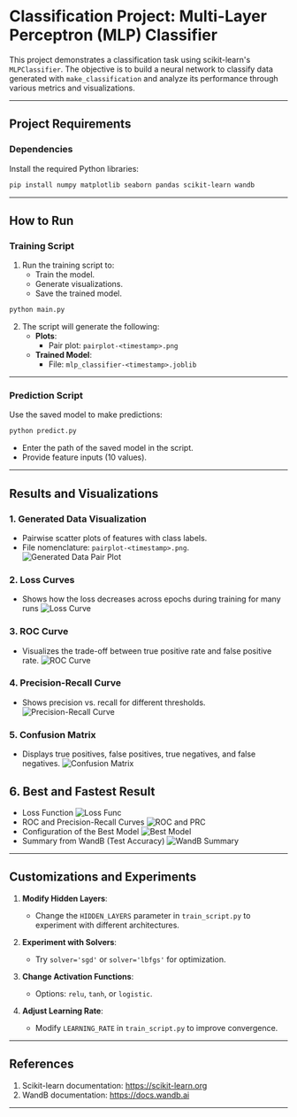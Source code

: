 # Classification Project: Multi-Layer Perceptron (MLP) Classifier

This project demonstrates a classification task using scikit-learn's `MLPClassifier`. The objective is to build a neural network to classify data generated with `make_classification` and analyze its performance through various metrics and visualizations.

---

## **Project Requirements**

### **Dependencies**
Install the required Python libraries:
```bash
pip install numpy matplotlib seaborn pandas scikit-learn wandb
```

---

## **How to Run**

### **Training Script**
1. Run the training script to:
   - Train the model.
   - Generate visualizations.
   - Save the trained model.

```bash
python main.py
```

2. The script will generate the following:
   - **Plots**:
     - Pair plot: `pairplot-<timestamp>.png`
   - **Trained Model**:
     - File: `mlp_classifier-<timestamp>.joblib`

---

### **Prediction Script**
Use the saved model to make predictions:
```bash
python predict.py
```
- Enter the path of the saved model in the script.
- Provide feature inputs (10 values).

---

## **Results and Visualizations**

### **1. Generated Data Visualization**
- Pairwise scatter plots of features with class labels.
- File nomenclature: `pairplot-<timestamp>.png`.
![Generated Data Pair Plot](imgs4md/pairplot-2025-01-23_08-12-29.png)

### **2. Loss Curves**
- Shows how the loss decreases across epochs during training for many runs
![Loss Curve](imgs4md/losses.png)

### **3. ROC Curve**
- Visualizes the trade-off between true positive rate and false positive rate.
![ROC Curve](imgs4md/roc.png)

### **4. Precision-Recall Curve**
- Shows precision vs. recall for different thresholds.
![Precision-Recall Curve](imgs4md/prc.png)

### **5. Confusion Matrix**
- Displays true positives, false positives, true negatives, and false negatives.
![Confusion Matrix](imgs4md/best0.png)

## **6. Best and Fastest Result**
- Loss Function
![Loss Func](imgs4md/best1.png)
- ROC and Precision-Recall Curves
![ROC and PRC](imgs4md/best2.png)
- Configuration of the Best Model
![Best Model](imgs4md/best_config_param.png)
- Summary from WandB (Test Accuracy)
![WandB Summary](imgs4md/best_summary.png)
---

## **Customizations and Experiments**

1. **Modify Hidden Layers**:
   - Change the `HIDDEN_LAYERS` parameter in `train_script.py` to experiment with different architectures.

2. **Experiment with Solvers**:
   - Try `solver='sgd'` or `solver='lbfgs'` for optimization.

3. **Change Activation Functions**:
   - Options: `relu`, `tanh`, or `logistic`.

4. **Adjust Learning Rate**:
   - Modify `LEARNING_RATE` in `train_script.py` to improve convergence.

---

## **References**
1. Scikit-learn documentation: https://scikit-learn.org
2. WandB documentation: https://docs.wandb.ai

---


